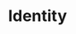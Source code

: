 ---
pid: ch804
title: Identity
location_transcription: City Hall
coordinates: "[-75.164262123074, 39.952181499605]"
zipcode: '19122'
gen_neighborhood: North Philadelphia
neighborhood: Yorktown,Old Kensington,Jinogi
outside_phl: 
age: '18'
age_range: 13-19
instagram: 
image_file_name: ch_804.jpg
proposal_transcription: |-
  Make a monument
  Fill monument w/ pictures by people
  (polaroid or easy print pictures)
  Pictures should cover full monument
topic: Unknown
topic_summary: '0'
type: Sculpture Statue,Image
keywords_other: 
credit: Chynna Cummings
image_labels: 
twitter: 
facebook: 
permalink: "/monuments/ch804/"
layout: item-page
---